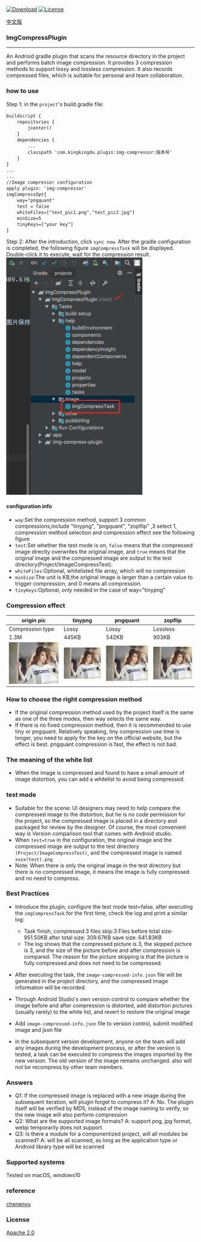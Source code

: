 [![Download](https://img.shields.io/badge/download-latestversion-blue.svg)](https://bintray.com/kingkingdu/maven/img-compressor/_latestVersion) [![License](https://img.shields.io/badge/License-Apache%202.0-orange.svg)](http://www.apache.org/licenses/LICENSE-2.0.html)

[中文版](README-zh-rCN.md)


### ImgCompressPlugin

* * *
An Android gradle plugin that scans the resource directory in the project and performs batch image compression. It provides 3 compression methods to support lossy and lossless compression. It also records compressed files, which is suitable for personal and team collaboration.


### how to use
Step 1: in the `project`'s build.gradle file:
```
buildscript {
    repositories {
        jcenter()
    }
    dependencies {
        ...
        classpath 'com.kingkingdu.plugin:img-compressor:版本号'
    }
}
...
...
//Image compressor configuration
apply plugin: 'img-compressor'
imgCompressOpt{
    way="pngquant"
    test = false
    whiteFiles=["text_pic1.png","test_pic2.jpg"]
    minSize=5
    tinyKeys=["your key"]
}

```

Step 2: After the introduction, click `sync now`. After the gradle configuration is completed, the following figure `imgCompressTask` will be displayed. Double-click it to execute, wait for the compression result.
![gradle_guide](imgsource/gradle_guide.png)

#### configuration info
- `way`:Set the compression method, support 3 common compressions,include "tinypng", "pngquant", "zopflip" ,3 select 1, compression method selection and compression effect see the following figure
- `test`:Set whether the test mode is on, `false` means that the compressed image directly overwrites the original image, and `true` means that the original image and the compressed image are output to the test directory(Project/ImageCompressTest).
- `whiteFiles`:Optional, whitelisted file array, which will no compression 
- `minSize`:The unit is KB,the original image is larger than a certain value to trigger compression, and 0 means all compression.
- `tinyKeys`:Optional, only needed in the case of way="tinypng"


### Compression effect

| origin pic | tinypng | pngquant | zopflip |
| --- | --- | --- | --- |
| Compression type | Lossy | Lossy | Lossless |
| 1.3M | 445KB | 542KB |903KB |
| ![原图](imgsource/test_pic8.png) | ![tiny](imgsource/test_pic8(tiny).png) | ![pngquant](imgsource/test_pic8(pngquant).png) | ![zopflip](imgsource/test_pic8(zopflip).png) |



### How to choose the right compression method
- If the original compression method used by the project itself is the same as one of the three modes, then way selects the same way.
- If there is no fixed compression method, then it is recommended to use tiny or pngquant. Relatively speaking, tiny compression use time is longer, you need to apply for the key on the official website, but the effect is best. pngquant compression is fast, the effect is not bad.

### The meaning of the white list
- When the image is compressed and found to have a small amount of image distortion, you can add a whitelist to avoid being compressed.
### test mode
- Suitable for the scene: UI designers may need to help compare the compressed image to the distortion, but he is no code permission for the project, so the compressed image is placed in a directory and packaged for review by the designer. Of course, the most convenient way is Version comparison tool that comes with Android studio.
- When `test=true` in the configuration, the original image and the compressed image are output to the test directory `(Project/ImageCompressTest)`, and the compressed image is named `xxxx(test).png`
- Note: When there is only the original image in the test directory but there is no compressed image, it means the image is fully compressed and no need to compress.

### Best Practices
- Introduce the plugin, configure the test mode test=false, after executing the `imgCompressTask` for the first time, check the log and print a similar log:
  - Task finish, compressed:3 files skip:3 Files before total size: 951.50KB after total size: 309.67KB save size: 641.83KB
  - The log shows that the compressed picture is 3, the skipped picture is 3, and the size of the picture before and after compression is compared. The reason for the picture skipping is that the picture is fully compressed and does not need to be compressed.

- After executing the task, the `image-compressed-info.json` file will be generated in the project directory, and the compressed image information will be recorded.
- Through Android Studio's own version control to compare whether the image before and after compression is distorted, add distortion pictures (usually rarely) to the white list, and revert to restore the original image
- Add `image-compressed-info.json` file to version control, submit modified image and json file
- In the subsequent version development, anyone on the team will add any images during the development process, or after the version is tested, a task can be executed to compress the images imported by the new version. The old version of the image remains unchanged. also will not be recompress by other team members.


### Answers
- Q1: If the compressed image is replaced with a new image during the subsequent iteration, will plugin forget to compress it?
A: No. The plugin itself will be verified by MD5, instead of the image naming to verify, so the new image will also perform compression
- Q2: What are the supported image formats?
A: support png, jpg format, webp temporarily does not support
- Q3: Is there a module for a componentized project, will all modules be scanned?
A: will be all scanned, as long as the application type or Android library type will be scanned

### Supported systems
Tested on macOS, windows10


### reference
[chenenyu](https://github.com/chenenyu/img-optimizer-gradle-plugin)
### License

[Apache 2.0](http://www.apache.org/licenses/LICENSE-2.0.html)

